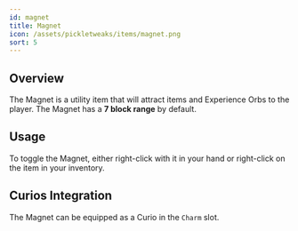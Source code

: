 ```yaml
---
id: magnet
title: Magnet
icon: /assets/pickletweaks/items/magnet.png
sort: 5
---
```


## Overview

The Magnet is a utility item that will attract items and Experience Orbs to the player. The Magnet has a **7 block range** by default.

## Usage

To toggle the Magnet, either right-click with it in your hand or right-click on the item in your inventory.

## Curios Integration

The Magnet can be equipped as a Curio in the `Charm` slot.

